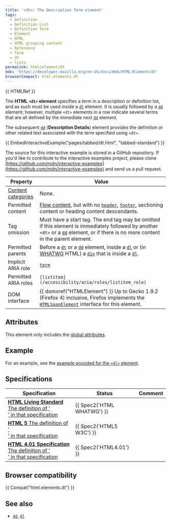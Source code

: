 ```yaml
---
title: '<dt>: The Description Term element'
tags:
  - Definition
  - Definition List
  - Definition Term
  - Element
  - HTML
  - HTML grouping content
  - Reference
  - Term
  - dt
  - lists
permalink: html/element/dt
mdn: 'https://developer.mozilla.org/en-US/docs/Web/HTML/Element/dt'
browserCompact: html.elements.dt
---
```

{{ HTMLRef }}

The **HTML `<dt>` element** specifies a term in a description or definition list, and as such must be used inside a [`dl`](/html/element/dl/) element. It is usually followed by a [`dd`](/html/element/dd/) element; however, multiple `<dt>` elements in a row indicate several terms that are all defined by the immediate next [`dd`](/html/element/dd/) element.

The subsequent [`dd`](/html/element/dd/) (**Description Details**) element provides the definition or other related text associated with the term specified using `<dt>`.

{{ EmbedInteractiveExample("pages/tabbed/dt.html", "tabbed-standard") }}

The source for this interactive example is stored in a GitHub repository. If you'd like to contribute to the interactive examples project, please clone [https://github.com/mdn/interactive-examples](https://github.com/mdn/interactive-examples) and send us a pull request.

| Property | Value |
| --- | --- |
| [Content categories](/html/content_categories) | None. |
| Permitted content | [Flow content](/html/content_categories#flow_content), but with no [`header`](/html/element/header/), [`footer`](/html/element/footer/), sectioning content or heading content descendants. |
| Tag omission | Must have a start tag. The end tag may be omitted if this element is immediately followed by another `<dt>` or a [`dd`](/html/element/dd/) element, or if there is no more content in the parent element. |
| Permitted parents | Before a [`dt`](/html/element/dt/) or a [`dd`](/html/element/dd/) element, inside a [`dl`](/html/element/dl/) or (in [WHATWG](/en-US/docs/Glossary/WHATWG) HTML) a [`div`](/html/element/div/) that is inside a [`dl`](/html/element/dl/). |
| Implicit ARIA role | [`term`](https://w3c.github.io/aria/#term) |
| Permitted ARIA roles | `[listitem](/accessibility/aria/roles/listitem_role)` |
| DOM interface | {{ domxref("HTMLElement") }} Up to Gecko 1.9.2 (Firefox 4) inclusive, Firefox implements the [`HTMLSpanElement`](/api/htmlspanelement) interface for this element. |

## Attributes

This element only includes the [global attributes](/html/global_attributes).

## Example

For an example, see the [example provided for the `<dl>` element](/html/element/dl#examples).

## Specifications

| Specification | Status | Comment |
| --- | --- | --- |
| [**HTML Living Standard** The definition of '<dt>' in that specification](https://html.spec.whatwg.org/multipage/semantics.html#the-dt-element) | {{ Spec2('HTML WHATWG') }} |  |
| [**HTML 5** The definition of '<dt>' in that specification](https://www.w3.org/TR/html52/grouping-content.html#the-dt-element) | {{ Spec2('HTML5 W3C') }} |  |
| [**HTML 4.01 Specification** The definition of '<dt>' in that specification](https://www.w3.org/TR/html401/struct/lists.html#h-10.3) | {{ Spec2('HTML4.01') }} |  |

## Browser compatibility

{{ Compat("html.elements.dt") }}

## See also

-   [`dd`](/html/element/dd/), [`dl`](/html/element/dl/)